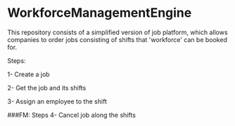 # WorkforceManagementEngine
This repository consists of a simplified version of job platform, which allows companies to order jobs consisting of shifts that 'workforce' can be booked for.

Steps:

1- Create a job

2- Get the job and its shifts

3- Assign an employee to the shift

###FM: Steps
4- Cancel job along the shifts


